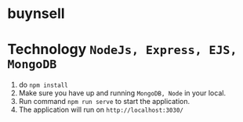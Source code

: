 # buynsell
# Technology `NodeJs, Express, EJS, MongoDB`
1. do `npm install`
2. Make sure you have up and running `MongoDB, Node` in your local.
3. Run command `npm run serve` to start the application.
4. The application will run on `http://localhost:3030/`
